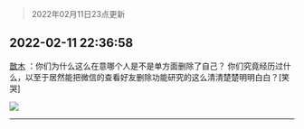 > 2022年02月11日23点更新
<link rel="stylesheet" href="https://cdn.jsdelivr.net/gh/taotie6/sampleJSON@main/css/photo_show.css">
<meta name="referrer" content="no-referrer" />


 ## 2022-02-11 22:36:58 

 [㪚木](https://www.coolapk.com/feed/33480374?shareKey=Y2NmN2ZhMDA2Mjk2NjIwNjdhNDQ~) ：你们为什么这么在意哪个人是不是单方面删除了自己？
你们究竟经历过什么，以至于居然能把微信的查看好友删除功能研究的这么清清楚楚明明白白？[笑哭] 

<div class="album">
<img class="img-item" src="http://image.coolapk.com/feed/2022/0211/22/1081091_111d069d_0217_6748_487@180x122.gif" />
</div>

 ------- 

